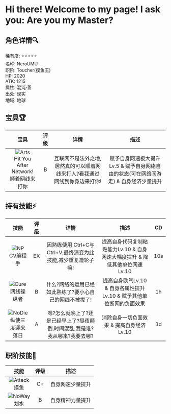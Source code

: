 # Hi there! Welcome to my page! I ask you: Are you my Master?
## 角色详情:mag:     
稀有度: ⭐⭐⭐⭐⭐     
名称: NeroUMU     
职阶: Toucher(摸鱼王)     
HP: 2020     
ATK: 1215     
属性: 混沌·善     
出处: 现实     
地域: 地球     

## 宝具:trophy:
|宝具|评级|详情|描述|
|:---:|:---:|:---:|:---:|
|![Arts](https://raw.githubusercontent.com/Nero-UMU/Nero-UMU/main/img/Arts.png)<br>Hit You After Network!<br>顺着网线来打你|B|互联网不是法外之地,居然真的可以顺着网线来打人?看我通过网线到你身边来打你!|赋予自身网速极大提升Lv.5 & 赋予自身网络自由的状态(可在网络间游走) & 自身经济少量提升|


## 持有技能:zap:     
|技能|评级|详情|描述|CD|
|:---:|:---:|:---:|:---:|:---:|
|![NP](https://raw.githubusercontent.com/Nero-UMU/Nero-UMU/main/img/%E5%85%85%E8%83%BD.png)<br>CV编程手|EX|因熟练使用 Ctrl+C与 Ctrl+V,最终演变为此技能,减少重复造轮子嘛!|提高自身代码复制粘贴能力Lv.10 & 自身网速大幅度提升 & 降低其他单位网速Lv.10|10s|
|![Cure](https://raw.githubusercontent.com/Nero-UMU/Nero-UMU/main/img/%E5%9B%9E%E8%A1%80.png)<br>网线操纵者|B|什么?网络的运用已经如此熟练了?要小心自己的网线不被拔了!|提高自身欧气Lv.10 & 自身各属性提升Lv.10 & 赋予其他单位断网的负面效果|1h|
|![NoDie](https://raw.githubusercontent.com/Nero-UMU/Nero-UMU/main/img/%E6%AF%85%E5%8A%9B.png)<br>纵使三度迎来落日|A|嗯?怎么就晚上了?还是已经早上了?昼夜颠倒,时间混乱,我是谁?我从哪来?我要去哪?|消除自身一切负面效果 & 提高自身经济Lv.10|3d|

## 职阶技能:hammer:
|技能|评级|描述|
|:---:|:---:|:---:|
|![Attack](https://raw.githubusercontent.com/Nero-UMU/Nero-UMU/main/img/%E5%8A%A0%E6%94%BB.png)<br>摸鱼|C+|自身网速少量提升|
|![NoWay](https://raw.githubusercontent.com/Nero-UMU/Nero-UMU/main/img/%E5%BC%B1%E5%8C%96%E6%97%A0%E6%95%88.png)<br>划水|B|自身精神力量提升|
